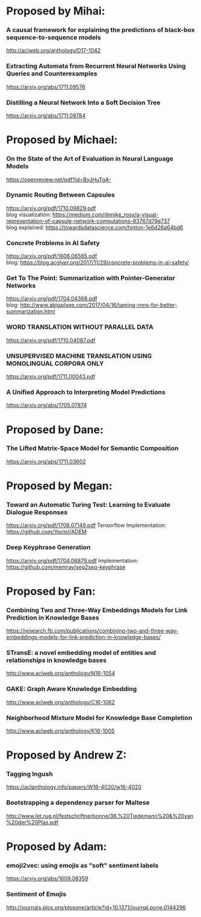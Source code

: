 # Proposed by Mihai:

### A causal framework for explaining the predictions of black-box sequence-to-sequence models
http://aclweb.org/anthology/D17-1042

### Extracting Automata from Recurrent Neural Networks Using Queries and Counterexamples
https://arxiv.org/abs/1711.09576

### Distilling a Neural Network Into a Soft Decision Tree
https://arxiv.org/abs/1711.09784

# Proposed by Michael:

### On the State of the Art of Evaluation in Neural Language Models
https://openreview.net/pdf?id=ByJHuTgA-

### Dynamic Routing Between Capsules
https://arxiv.org/pdf/1710.09829.pdf <br>
blog visualization: https://medium.com/@mike_ross/a-visual-representation-of-capsule-network-computations-83767d79e737 <br>
blog explained: https://towardsdatascience.com/hinton-1e6d26a64bd6

### Concrete Problems in AI Safety
https://arxiv.org/pdf/1606.06565.pdf <br>
blog: https://blog.acolyer.org/2017/11/29/concrete-problems-in-ai-safety/

### Get To The Point: Summarization with Pointer-Generator Networks
https://arxiv.org/pdf/1704.04368.pdf <br>
blog: http://www.abigailsee.com/2017/04/16/taming-rnns-for-better-summarization.html

### WORD TRANSLATION WITHOUT PARALLEL DATA
https://arxiv.org/pdf/1710.04087.pdf
### UNSUPERVISED MACHINE TRANSLATION USING MONOLINGUAL CORPORA ONLY
https://arxiv.org/pdf/1711.00043.pdf

### A Unified Approach to Interpreting Model Predictions
https://arxiv.org/abs/1705.07874

# Proposed by Dane:

### The Lifted Matrix-Space Model for Semantic Composition
https://arxiv.org/abs/1711.03602

# Proposed by Megan:

### Toward an Automatic Turing Test: Learning to Evaluate Dialogue Responses
https://arxiv.org/pdf/1708.07149.pdf
Tensorflow Implementation: https://github.com/Yoctol/ADEM

### Deep Keyphrase Generation
https://arxiv.org/pdf/1704.06879.pdf
Implementation: https://github.com/memray/seq2seq-keyphrase

# Proposed by Fan:
### Combining Two and Three-Way Embeddings Models for Link Prediction in Knowledge Bases
https://research.fb.com/publications/combining-two-and-three-way-embeddings-models-for-link-prediction-in-knowledge-bases/
### STransE: a novel embedding model of entities and relationships in knowledge bases
http://www.aclweb.org/anthology/N16-1054
### GAKE: Graph Aware Knowledge Embedding
http://www.aclweb.org/anthology/C16-1062
### Neighborhood Mixture Model for Knowledge Base Completion
http://www.aclweb.org/anthology/K16-1005

# Proposed by Andrew Z:
### Tagging Ingush
https://aclanthology.info/papers/W16-4020/w16-4020
### Bootstrapping a dependency parser for Maltese
http://www.let.rug.nl/festschriftnerbonne/36.%20Tiedemann%20&%20van%20der%20Plas.pdf

# Proposed by Adam:
### emoji2vec: using emojis as "soft" sentiment labels
https://arxiv.org/abs/1609.08359
### Sentiment of Emojis
http://journals.plos.org/plosone/article?id=10.1371/journal.pone.0144296
